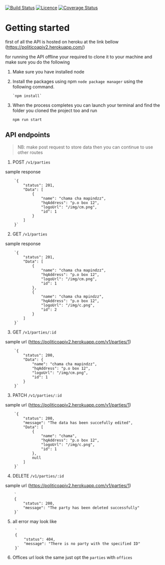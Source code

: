 
[![Build Status](https://travis-ci.com/truestbyheart/politico.svg?branch=develop)](https://travis-ci.com/truestbyheart/politico)
[![Licence](https://img.shields.io/github/license/shemaeric/politico.svg?style=plastic)](https://img.shields.io/github/license/shemaeric/politico.svg?style=plastic)
[![Coverage Status](https://coveralls.io/repos/github/truestbyheart/politico/badge.svg?branch=develop)](https://coveralls.io/github/truestbyheart/politico?branch=develop)

# Getting started 
first of all the API is hosted on heroku at the link bellow
(https://politicoapiv2.herokuapp.com/)

for running the API offline your required to clone it to your machine and make sure you do the following

1. Make sure you have installed node
2. Install the packages using npm `node package manager` using the following command.

       `npm install`
       
3. When the process completes you can launch your terminal and find the folder you cloned the project too and run

    `npm run start`
    

## API endpoints
> NB: make post request to store data then  you can continue to use other routes

1. POST `/v1/parties`

sample response

        `{
            "status": 201,
            "Data": [
                {
                    "name": "chama cha mapindzz",
                    "hqAddress": "p.o box 12",
                    "logoUrl": "/img/cm.png",
                    "id": 1
                }
            ]
        }`

2. GET `/v1/parties` 

sample response

        `{
            "status": 201,
            "Data": [
                {
                    "name": "chama cha mapindzz",
                    "hqAddress": "p.o box 12",
                    "logoUrl": "/img/cm.png",
                    "id": 1
                },
                {
                    "name": "chama cha mpindzz",
                    "hqAddress": "p.o box 12",
                    "logoUrl": "/img/c.png",
                    "id": 2
                }
            ]
        }`

3. GET `/v1/parties/:id`

 sample url (https://politicoapiv2.herokuapp.com/v1/parties/1)

        `{
            "status": 200,
            "Data": {
                "name": "chama cha mapindzz",
                "hqAddress": "p.o box 12",
                "logoUrl": "/img/cm.png",
                "id": 1
            }
        }`

3. PATCH  `/v1/parties/:id`

sample url (https://politicoapiv2.herokuapp.com/v1/parties/1)

        `{
            "status": 200,
            "message": "The data has been succefully edited",
            "Data": [
                {
                    "name": "chama",
                    "hqAddress": "p.o box 12",
                    "logoUrl": "/img/c.png",
                    "id": 1
                },
                null
            ]
        }`
4. DELETE `/v1/parties/:id`

sample url (https://politicoapiv2.herokuapp.com/v1/parties/1)

        `
        {
            "status": 200,
            "message": "The party has been deleted successfully"
        }`

5. all error may look like


        `
        {
            "status": 404,
            "message": "There is no party with the specified ID"
        }`

6. Offices url look the same just opt the `parties` with `offices`
